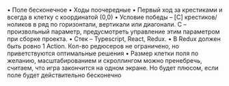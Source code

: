 • Поле бесконечное
• Ходы поочередные
• Первый ход за крестиками и всегда в клетку с координатой (0,0)
• Условие победы – [C] крестиков/ноликов в ряд по горизонтали, вертикали или диагонали. C – произвольный параметр, предусмотреть управление этим параметром при сборке проекта.
• Стек – Typescript, React, Redux.
• В Redux должен быть ровно 1 Action. Кол-во редюсеров не ограничено, но приветствуются оптимальные решения
• Размер клетки поля по желанию, масштабированием и скроллингом можно пренебречь, считаем, что игра закончится на одном экране. Но будет плюсом, если поле будет действительно бесконечно
